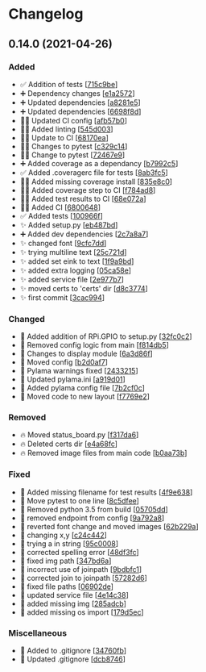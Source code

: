 # Changelog

<a name="0.14.0"></a>
## 0.14.0 (2021-04-26)

### Added

- ✅ Addition of tests [[715c9be](https://github.com/rj175/aws-iot/commit/715c9be937a20e6c57556d5032204233e9c1096a)]
- ➕ Dependency changes [[e1a2572](https://github.com/rj175/aws-iot/commit/e1a25724f2e36730ea61b0e76f901e46aae8c9c2)]
- ➕ Updated dependencies [[a8281e5](https://github.com/rj175/aws-iot/commit/a8281e5772e4435345cc78e1c043b68a5d5b9551)]
- ➕ Updated dependencies [[6698f8d](https://github.com/rj175/aws-iot/commit/6698f8daba5b8c4d97ab9728ed9c203541dc67e1)]
- 👷‍♂️ Updated CI config [[afb57b0](https://github.com/rj175/aws-iot/commit/afb57b00587cf579f2f9371bd89916641efad2df)]
- 👷‍♂️ Added linting [[545d003](https://github.com/rj175/aws-iot/commit/545d003756ea74567677d0a5a870b95d5093a806)]
- 👷‍♂️ Update to CI [[68170ea](https://github.com/rj175/aws-iot/commit/68170eab65ea9f7a7ac79865515d75e05939c566)]
- 👷‍♂️ Changes to pytest [[c329c14](https://github.com/rj175/aws-iot/commit/c329c1404c55b341f5b038c3b20bec7f91771d52)]
- 👷‍♂️ Change to pytest [[72467e9](https://github.com/rj175/aws-iot/commit/72467e9cb0485f22ed3bfc320d23b358d5f6fdff)]
- ➕ Added coverage as a dependancy [[b7992c5](https://github.com/rj175/aws-iot/commit/b7992c53b30dad9c00a5429333300788606f6d75)]
- ✅ Added .coveragerc file for tests [[8ab3fc5](https://github.com/rj175/aws-iot/commit/8ab3fc5bb84e8300fb97dd15a329f77b712295d0)]
- 👷‍♂️ Added missing coverage install [[835e8c0](https://github.com/rj175/aws-iot/commit/835e8c029bf3423cd14c6c893884bf5dadf7379f)]
- 👷‍♂️ Added coverage step to CI [[f784ad8](https://github.com/rj175/aws-iot/commit/f784ad88b6371e84833d56f50ff5d8e6261504ea)]
- 👷‍♂️ Added test results to CI [[68e072a](https://github.com/rj175/aws-iot/commit/68e072a6afe2781030537af27de7c2484f47c73b)]
- 👷‍♂️ Added CI [[6800648](https://github.com/rj175/aws-iot/commit/680064896c25ead1c875c2f0834129e33c0beab9)]
- ✅ Added tests [[100966f](https://github.com/rj175/aws-iot/commit/100966f66860f0cb12128ff92927a19f03a5281f)]
- ✨ Added setup.py [[eb487bd](https://github.com/rj175/aws-iot/commit/eb487bdb33709a85d5d50b653d38de44fc6e0de2)]
- ➕ Added dev dependencies [[2c7a8a7](https://github.com/rj175/aws-iot/commit/2c7a8a7e5aeb19e608a5eb3220364646637f8738)]
- ✨ changed font [[9cfc7dd](https://github.com/rj175/aws-iot/commit/9cfc7dd7c94fa39d8e630dd77c09693fb55eae86)]
- ✨ trying multiline text [[25c721d](https://github.com/rj175/aws-iot/commit/25c721d9010ac71121c92bd9c86567b2b923e18b)]
- ✨ added set eink to text [[1f9a9bd](https://github.com/rj175/aws-iot/commit/1f9a9bd8dd253468f5250b7c90bfec84348e20b5)]
- ✨ added extra logging [[05ca58e](https://github.com/rj175/aws-iot/commit/05ca58e0829ed79a2db4451e05e4475a03680abe)]
- ✨ added service file [[2e977b7](https://github.com/rj175/aws-iot/commit/2e977b704d02c38bf5be734ea1043945029ca3a7)]
- ✨ moved certs to &#x27;certs&#x27; dir [[d8c3774](https://github.com/rj175/aws-iot/commit/d8c37746bdc7400ea3a7dca8c637d23387b7e321)]
- ✨ first commit [[3cac994](https://github.com/rj175/aws-iot/commit/3cac9940d7e0f3bd0538302880f75446b44efd50)]

### Changed

- 🎨 Added addition of RPi.GPIO to setup.py [[32fc0c2](https://github.com/rj175/aws-iot/commit/32fc0c23490d2ffcd7d61e06f957c8c4f04b400d)]
- 🎨 Removed config logic from main [[f814db5](https://github.com/rj175/aws-iot/commit/f814db534177c7b954236d343cccbb235007157b)]
- 🎨 Changes to display module [[6a3d86f](https://github.com/rj175/aws-iot/commit/6a3d86fbc960b6a9224aeac0fcb7270ce79e4862)]
- 🎨 Moved config [[b2d0af7](https://github.com/rj175/aws-iot/commit/b2d0af7bae08a56a979ca3eb736f65f209bc95da)]
- 🚨 Pylama warnings fixed [[2433215](https://github.com/rj175/aws-iot/commit/24332159367a5c1f3d23aced02a7b4a7330faf54)]
- 🔧 Updated pylama.ini [[a919d01](https://github.com/rj175/aws-iot/commit/a919d01f5ab598e1dd8934e60a96c357751fed29)]
- 🔧 Added pylama config file [[7b2cf0c](https://github.com/rj175/aws-iot/commit/7b2cf0c744d65f3df7e03c176ed13695cebece14)]
- 🚚 Moved code to new layout [[f7769e2](https://github.com/rj175/aws-iot/commit/f7769e2c6d917a86a4f41f5f35d00536af3d65fa)]

### Removed

- 🔥 Moved status_board.py [[f317da6](https://github.com/rj175/aws-iot/commit/f317da6e768ba49284e1d747e7998b48730ef236)]
- 🔥 Deleted certs dir [[e4a68fc](https://github.com/rj175/aws-iot/commit/e4a68fcf19f8d107ca064a7a470964e5a4893590)]
- 🔥 Removed image files from main code [[b0aa73b](https://github.com/rj175/aws-iot/commit/b0aa73b94031e5aa0afac7b4e5694ff153bfe0d7)]

### Fixed

- 💚 Added missing filename for test results [[4f9e638](https://github.com/rj175/aws-iot/commit/4f9e63808614c8f05caaf7f7c32e6c4dd1a19bdd)]
- 💚 Move pytest to one line [[8c5dfee](https://github.com/rj175/aws-iot/commit/8c5dfee1953dd8f9c9b8fb07aae580e7a598acb4)]
- 💚 Removed python 3.5 from build [[05705dd](https://github.com/rj175/aws-iot/commit/05705ddf2b0d684b8140d31da34016be59816ed8)]
- 🐛 removed endpoint from config [[9a792a8](https://github.com/rj175/aws-iot/commit/9a792a8b40949db2e1c45623a1e349563bea1bfa)]
- 🐛 reverted font change and moved images [[62b229a](https://github.com/rj175/aws-iot/commit/62b229ad08d2006826ef93a5ccc3d62993b6ee81)]
- 🐛 changing x,y [[c24c442](https://github.com/rj175/aws-iot/commit/c24c4424f6f205122f719428f722f64de68b05c1)]
- 🐛 trying a  in string [[95c0008](https://github.com/rj175/aws-iot/commit/95c0008546182ed27238fd93df11abfa299c0619)]
- 🐛 corrected spelling error [[48df3fc](https://github.com/rj175/aws-iot/commit/48df3fca7332a44368bc227f360d2f6593c4db1e)]
- 🐛 fixed img path [[347bd6a](https://github.com/rj175/aws-iot/commit/347bd6ac71c0fc205dd2ea330847a1e5c3002170)]
- 🐛 incorrect use of joinpath [[9bdbfc1](https://github.com/rj175/aws-iot/commit/9bdbfc1abec9911a1012143c19672ec3113c1aff)]
- 🐛 corrected join to joinpath [[57282d6](https://github.com/rj175/aws-iot/commit/57282d62f3fead3e030798753e720864e5395be9)]
- 🐛 fixed file paths [[06902de](https://github.com/rj175/aws-iot/commit/06902dea97b47e7292e032d35aed812f09c91aae)]
- 🐛 updated service file [[4e14c38](https://github.com/rj175/aws-iot/commit/4e14c38638d579a023c45a07bc7d36ec2513bd70)]
- 🐛 added missing img [[285adcb](https://github.com/rj175/aws-iot/commit/285adcbdc43fce868aa986368f7728a175438387)]
- 🐛 added missing os import [[179d5ec](https://github.com/rj175/aws-iot/commit/179d5ec467db68c4670a08108abe4c6a13ed1a33)]

### Miscellaneous

- 🙈 Added to .gitignore [[34760fb](https://github.com/rj175/aws-iot/commit/34760fbda545177d18d9833d580a952bc6f718fd)]
- 🙈 Updated .gitignore [[dcb8746](https://github.com/rj175/aws-iot/commit/dcb8746369dfcc9f1a47bad1b48e61af55136e50)]


